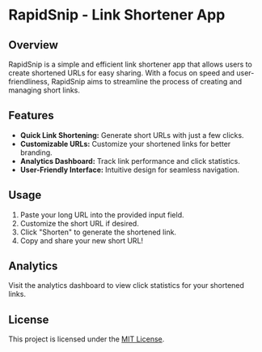 # RapidSnip - Link Shortener App

## Overview

RapidSnip is a simple and efficient link shortener app that allows users to create shortened URLs for easy sharing. With a focus on speed and user-friendliness, RapidSnip aims to streamline the process of creating and managing short links.

## Features

- **Quick Link Shortening:** Generate short URLs with just a few clicks.
- **Customizable URLs:** Customize your shortened links for better branding.
- **Analytics Dashboard:** Track link performance and click statistics.
- **User-Friendly Interface:** Intuitive design for seamless navigation.

## Usage

1. Paste your long URL into the provided input field.
2. Customize the short URL if desired.
3. Click "Shorten" to generate the shortened link.
4. Copy and share your new short URL!

## Analytics

Visit the analytics dashboard to view click statistics for your shortened links.

## License

This project is licensed under the [MIT License](LICENSE).
